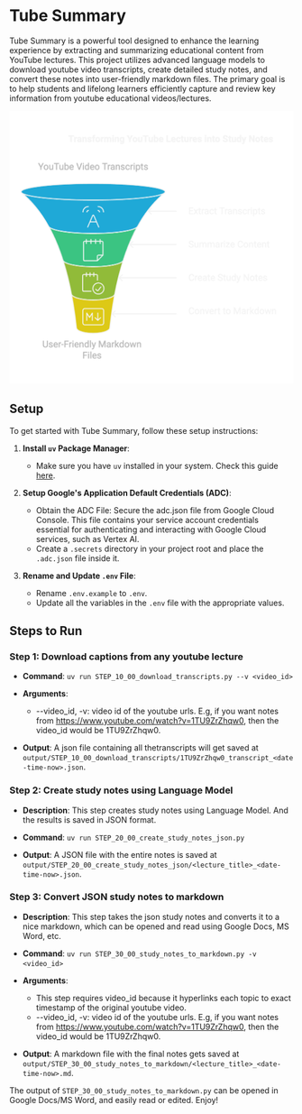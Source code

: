# Tube Summary

Tube Summary is a powerful tool designed to enhance the learning experience by extracting and summarizing educational content from YouTube lectures. This project utilizes advanced language models to download youtube video transcripts, create detailed study notes, and convert these notes into user-friendly markdown files. The primary goal is to help students and lifelong learners efficiently capture and review key information from youtube educational videos/lectures.

![Alt text](resources/tube_summary_1.png)

## Setup

To get started with Tube Summary, follow these setup instructions:

1. **Install `uv` Package Manager**:

   - Make sure you have `uv` installed in your system. Check this guide [here](https://docs.astral.sh/uv/getting-started/installation/).

2. **Setup Google's Application Default Credentials (ADC)**:

   - Obtain the ADC File: Secure the adc.json file from Google Cloud Console. This file contains your service account credentials essential for authenticating and interacting with Google Cloud services, such as Vertex AI.
   - Create a `.secrets` directory in your project root and place the `.adc.json` file inside it.

3. **Rename and Update `.env` File**:
   - Rename `.env.example` to `.env`.
   - Update all the variables in the `.env` file with the appropriate values.

## Steps to Run

### Step 1: Download captions from any youtube lecture

- **Command**: `uv run STEP_10_00_download_transcripts.py --v <video_id>`

- **Arguments**:

  - --video_id, -v: video id of the youtube urls. E.g, if you want notes from https://www.youtube.com/watch?v=1TU9ZrZhqw0, then the video_id would be 1TU9ZrZhqw0.

- **Output**: A json file containing all thetranscripts will get saved at `output/STEP_10_00_download_transcripts/1TU9ZrZhqw0_transcript_<date-time-now>.json`.

### Step 2: Create study notes using Language Model

- **Description**: This step creates study notes using Language Model. And the results is saved in JSON format.

- **Command**:
  `uv run STEP_20_00_create_study_notes_json.py`
- **Output**: A JSON file with the entire notes is saved at `output/STEP_20_00_create_study_notes_json/<lecture_title>_<date-time-now>.json`.

### Step 3: Convert JSON study notes to markdown

- **Description**: This step takes the json study notes and converts it to a nice markdown, which can be opened and read using Google Docs, MS Word, etc.
- **Command**:
  `uv run STEP_30_00_study_notes_to_markdown.py -v <video_id>`

- **Arguments**:

  - This step requires video_id because it hyperlinks each topic to exact timestamp of the original youtube video.
  - --video_id, -v: video id of the youtube urls. E.g, if you want notes from https://www.youtube.com/watch?v=1TU9ZrZhqw0, then the video_id would be 1TU9ZrZhqw0.

- **Output**: A markdown file with the final notes gets saved at `output/STEP_30_00_study_notes_to_markdown/<lecture_title>_<date-time-now>.md`.

The output of `STEP_30_00_study_notes_to_markdown.py` can be opened in Google Docs/MS Word, and easily read or edited. Enjoy!
